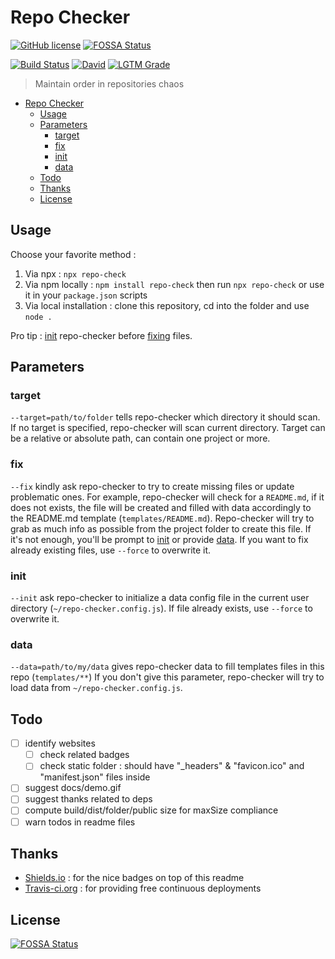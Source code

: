 # Repo Checker

[![GitHub license](https://img.shields.io/github/license/shuunen/repo-checker.svg?color=informational)](https://github.com/Shuunen/repo-checker/blob/master/LICENSE)
[![FOSSA Status](https://app.fossa.io/api/projects/git%2Bgithub.com%2FShuunen%2Frepo-checker.svg?type=shield)](https://app.fossa.io/projects/git%2Bgithub.com%2FShuunen%2Frepo-checker?ref=badge_shield)

[![Build Status](https://travis-ci.org/Shuunen/repo-checker.svg?branch=master)](https://travis-ci.org/Shuunen/repo-checker)
[![David](https://img.shields.io/david/shuunen/repo-checker.svg)](https://david-dm.org/shuunen/repo-checker)
[![LGTM Grade](https://img.shields.io/lgtm/grade/javascript/github/Shuunen/repo-checker.svg)](https://lgtm.com/projects/g/Shuunen/repo-checker/)

> Maintain order in repositories chaos

- [Repo Checker](#repo-checker)
  - [Usage](#usage)
  - [Parameters](#parameters)
    - [target](#target)
    - [fix](#fix)
    - [init](#init)
    - [data](#data)
  - [Todo](#todo)
  - [Thanks](#thanks)
  - [License](#license)

## Usage

Choose your favorite method :

1. Via npx : `npx repo-check`
2. Via npm locally : `npm install repo-check` then run `npx repo-check` or use it in your `package.json` scripts
3. Via local installation : clone this repository, cd into the folder and use `node .`

Pro tip : [init](#init) repo-checker before [fixing](#fix) files.

## Parameters

### target

`--target=path/to/folder` tells repo-checker which directory it should scan.
If no target is specified, repo-checker will scan current directory.
Target can be a relative or absolute path, can contain one project or more.

### fix

`--fix` kindly ask repo-checker to try to create missing files or update problematic ones.
For example, repo-checker will check for a `README.md`, if it does not exists, the file will be created and filled with data accordingly to the README.md template (`templates/README.md`).
Repo-checker will try to grab as much info as possible from the project folder to create this file.
If it's not enough, you'll be prompt to [init](#init) or provide [data](#data).
If you want to fix already existing files, use `--force` to overwrite it.

### init

`--init` ask repo-checker to initialize a data config file in the current user directory (`~/repo-checker.config.js`).
If file already exists, use `--force` to overwrite it.

### data

`--data=path/to/my/data` gives repo-checker data to fill templates files in this repo (`templates/**`)
If you don't give this parameter, repo-checker will try to load data from `~/repo-checker.config.js`.

## Todo

- [ ] identify websites
  - [ ] check related badges
  - [ ] check static folder : should have "_headers" & "favicon.ico" and "manifest.json" files inside
- [ ] suggest docs/demo.gif
- [ ] suggest thanks related to deps
- [ ] compute build/dist/folder/public size for maxSize compliance
- [ ] warn todos in readme files

## Thanks

- [Shields.io](https://shields.io) : for the nice badges on top of this readme
- [Travis-ci.org](https://travis-ci.org) : for providing free continuous deployments

## License

[![FOSSA Status](https://app.fossa.io/api/projects/git%2Bgithub.com%2FShuunen%2Frepo-checker.svg?type=large)](https://app.fossa.io/projects/git%2Bgithub.com%2FShuunen%2Frepo-checker?ref=badge_large)
